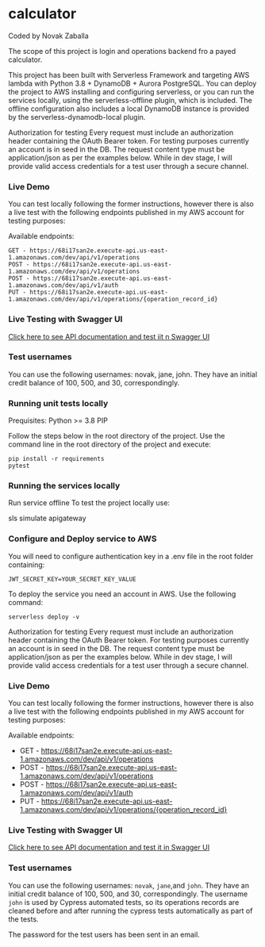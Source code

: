 # calculator
Coded by Novak Zaballa

The scope of this project is login and operations backend fro a payed calculator.

This project has been built with Serverless Framework and targeting AWS lambda with Python 3.8 + DynamoDB + Aurora PostgreSQL. You can deploy the project to AWS installing and configuring serverless, or you can run the services locally, using the serverless-offline plugin, which is included. The offline configuration also includes a local DynamoDB instance is provided by the serverless-dynamodb-local plugin.

Authorization for testing
Every request must include an authorization header containing the OAuth Bearer token. For testing purposes currently an account is in seed in the DB. The request content type must be application/json as per the examples below. While in dev stage, I will provide valid access credentials for a test user through a secure channel.

### Live Demo
You can test locally following the former instructions, however there is also a live test with the following endpoints published in my AWS account for testing purposes:

Available endpoints:
```
GET - https://68i17san2e.execute-api.us-east-1.amazonaws.com/dev/api/v1/operations
POST - https://68i17san2e.execute-api.us-east-1.amazonaws.com/dev/api/v1/operations
POST - https://68i17san2e.execute-api.us-east-1.amazonaws.com/dev/api/v1/auth
PUT - https://68i17san2e.execute-api.us-east-1.amazonaws.com/dev/api/v1/operations/{operation_record_id}
```

### Live Testing with Swagger UI

[Click here to see API documentation and test iit n Swagger UI](https://app.swaggerhub.com/apis-docs/novak.zaballa/calculator-api/1)

### Test usernames
You can use the following usernames: novak, jane, john. They have an initial credit balance of 100, 500, and 30, correspondingly.

### Running unit tests locally
Prequisites:
Python >= 3.8
PIP

Follow the steps below in the root directory of the project. Use the command line in the root directory of the project and execute:
```
pip install -r requirements
pytest
```
### Running the services locally

Run service offline
To test the project locally use:

sls simulate apigateway

### Configure and Deploy service to AWS
You will need to configure authentication key in a .env file in the root folder containing:
```
JWT_SECRET_KEY=YOUR_SECRET_KEY_VALUE
```

To deploy the service you need an account in AWS. Use the following command:
```
serverless deploy -v
```
Authorization for testing
Every request must include an authorization header containing the OAuth Bearer token. For testing purposes currently an account is in seed in the DB. The request content type must be application/json as per the examples below. While in dev stage, I will provide valid access credentials for a test user through a secure channel.

### Live Demo
You can test locally following the former instructions, however there is also a live test with the following endpoints published in my AWS account for testing purposes:

Available endpoints:
- GET - https://68i17san2e.execute-api.us-east-1.amazonaws.com/dev/api/v1/operations
- POST - https://68i17san2e.execute-api.us-east-1.amazonaws.com/dev/api/v1/operations
- POST - https://68i17san2e.execute-api.us-east-1.amazonaws.com/dev/api/v1/auth
- PUT - https://68i17san2e.execute-api.us-east-1.amazonaws.com/dev/api/v1/operations/{operation_record_id}

### Live Testing with Swagger UI

[Click here to see API documentation and test it in Swagger UI](https://app.swaggerhub.com/apis-docs/novak.zaballa/calculator-api/1)

### Test usernames
You can use the following usernames: ```novak```, ```jane```,and ```john```. They have an initial credit balance of 100, 500, and 30, correspondingly. The username ```john``` is used by Cypress automated tests, so its operations records are cleaned before and after running the cypress tests automatically as part of the tests.

The password for the test users has been sent in an email.

